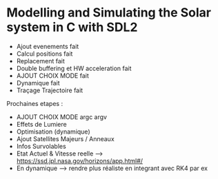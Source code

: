 # Modelling and Simulating the Solar system in C with SDL2

- Ajout evenements fait
- Calcul positions fait
- Replacement fait
- Double buffering et HW acceleration fait
- AJOUT CHOIX MODE fait
- Dynamique fait
- Traçage Trajectoire fait

 Prochaines etapes :
- AJOUT CHOIX MODE argc argv
- Effets de Lumiere
- Optimisation (dynamique)
- Ajout Satellites Majeurs / Anneaux
- Infos Survolables
- Etat Actuel & Vitesse reelle --> https://ssd.jpl.nasa.gov/horizons/app.html#/
- En dynamique --> rendre plus réaliste en integrant avec RK4 par ex
